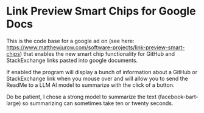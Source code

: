 # Link Preview Smart Chips for Google Docs

This is the code base for a google ad on (see here: https://www.matthewjurow.com/software-projects/link-preview-smart-chips) that enables the new smart chip functionality for GitHub and StackExchange links pasted into google documents.

If enabled the program will display a bunch of information about a GitHub or StackExchange link when you mouse over and will allow you to send the ReadMe to a LLM AI model to summarize with the click of a button.  

Do be patient, I chose a strong model to summarize the text (facebook-bart-large) so summarizing can sometimes take ten or twenty seconds.
